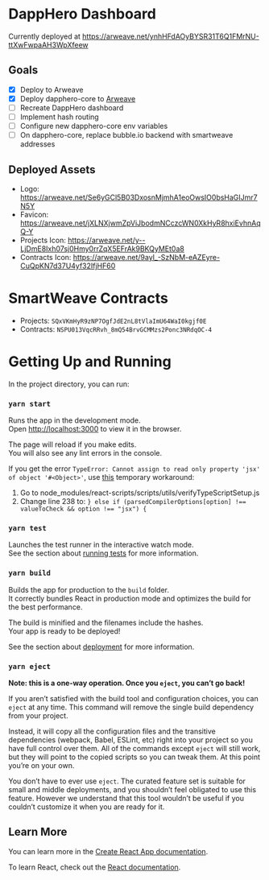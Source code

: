 # DappHero Dashboard
Currently deployed at https://arweave.net/ynhHFdAOyBYSR31T6Q1FMrNU-ttXwFwpaAH3WpXfeew

## Goals
- [x] Deploy to Arweave
- [x] Deploy dapphero-core to [Arweave](https://arweave.net/QXLKZsu2DLUonKxDC5j1DR9dZhtp2C2i-NHWHTezbzQ)
- [ ] Recreate DappHero dashboard
- [ ] Implement hash routing
- [ ] Configure new dapphero-core env variables
- [ ] On dapphero-core, replace bubble.io backend with smartweave addresses

## Deployed Assets
- Logo: https://arweave.net/Se6yGCl5B03DxosnMjmhA1eoOwsIO0bsHaGIJmr7N5Y
- Favicon: https://arweave.net/jXLNXjwmZpViJbodmNCczcWN0XkHyR8hxiEvhnAqQ-Y
- Projects Icon: https://arweave.net/y--LjDmE8Ixh07sj0Hmy0rrZqX5EFrAk9BKQyMEt0a8
- Contracts Icon: https://arweave.net/9ayl_-SzNbM-eAZEyre-CuQpKN7d37U4yf32IfjHF60

# SmartWeave Contracts

- Projects: `SQxVKmHyR9zNP7OgfJdE2nL8tVlaImU64WaI0kgjf0E`
- Contracts: `NSPU013VqcRRvh_8mQ54BrvGCMMzs2Ponc3NRdqOC-4`
# Getting Up and Running

In the project directory, you can run:

### `yarn start`

Runs the app in the development mode.\
Open [http://localhost:3000](http://localhost:3000) to view it in the browser.

The page will reload if you make edits.\
You will also see any lint errors in the console.

If you get the error `TypeError: Cannot assign to read only property 'jsx' of object '#<Object>'`, use [this](https://github.com/facebook/create-react-app/issues/9868#issuecomment-723576740) temporary workaround:

1. Go to node_modules/react-scripts/scripts/utils/verifyTypeScriptSetup.js
2. Change line 238 to: `} else if (parsedCompilerOptions[option] !== valueToCheck && option !== "jsx") {`

### `yarn test`

Launches the test runner in the interactive watch mode.\
See the section about [running tests](https://facebook.github.io/create-react-app/docs/running-tests) for more information.

### `yarn build`

Builds the app for production to the `build` folder.\
It correctly bundles React in production mode and optimizes the build for the best performance.

The build is minified and the filenames include the hashes.\
Your app is ready to be deployed!

See the section about [deployment](https://facebook.github.io/create-react-app/docs/deployment) for more information.

### `yarn eject`

**Note: this is a one-way operation. Once you `eject`, you can’t go back!**

If you aren’t satisfied with the build tool and configuration choices, you can `eject` at any time. This command will remove the single build dependency from your project.

Instead, it will copy all the configuration files and the transitive dependencies (webpack, Babel, ESLint, etc) right into your project so you have full control over them. All of the commands except `eject` will still work, but they will point to the copied scripts so you can tweak them. At this point you’re on your own.

You don’t have to ever use `eject`. The curated feature set is suitable for small and middle deployments, and you shouldn’t feel obligated to use this feature. However we understand that this tool wouldn’t be useful if you couldn’t customize it when you are ready for it.

## Learn More

You can learn more in the [Create React App documentation](https://facebook.github.io/create-react-app/docs/getting-started).

To learn React, check out the [React documentation](https://reactjs.org/).
